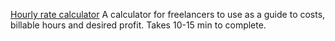 
[Hourly rate calculator](https://usepastel.com/hourly-rate-calculator)
A calculator for freelancers to use as a guide to costs, billable hours and desired profit. Takes 10-15 min to complete.
